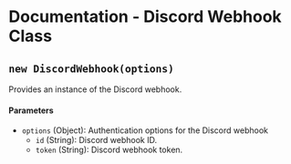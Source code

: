 # Documentation - Discord Webhook Class

## `new DiscordWebhook(options)`
Provides an instance of the Discord webhook.

#### Parameters
- `options` (Object): Authentication options for the Discord webhook
  - `id` (String): Discord webhook ID.
  - `token` (String): Discord webhook token.